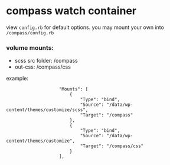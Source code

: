 # compass watch container

view `config.rb` for default options. you may mount your own into `/compass/config.rb`

### volume mounts:

- scss src folder: /compass
- out-css: /compass/css

example:
```
                    "Mounts": [
                        {
                            "Type": "bind",
                            "Source": "/data/wp-content/themes/customize/scss",
                            "Target": "/compass"
                        },
                        {
                            "Type": "bind",
                            "Source": "/data/wp-content/themes/customize",
                            "Target": "/compass/css"
                        }
                    ],
```
